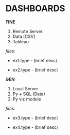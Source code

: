 # DASHBOARDS

**FINE** 
1. Remote Server
2. Data [CSV]
3. Tableau

*files:*

- ex1.type - (brief desc)

- ex2.type - (brief desc)


**GEN** 
1. Local Server
2. Py + SQL (Data)
3. Py viz module

*files:*

- ex3.type - (brief desc)

- ex4.type - (brief desc)